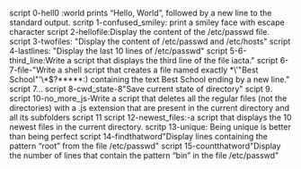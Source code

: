  script 0-hell0 :world prints “Hello, World”, followed by a new line to the standard output.
scritp 1-confused_smiley: print a smiley face with escape character
script 2-hellofile:Display the content of the /etc/passwd file.
script 3-twofiles: "Display the content of /etc/passwd and /etc/hosts"
script 4-lastlines: "Display the last 10 lines of /etc/passwd"
script 5-6-third_line:Write a script that displays the third line of the file iacta."
script 6-7-file-"Write a shell script that creates a file named exactly \*\\'"Best School"\'\\*$\?\*\*\*\*\*:) containing the text Best School ending by a new line."
script 7...
script 8-cwd_state-8"Save current state of directory"
scipt 9.
script 10-no_more_js-Write a script that deletes all the regular files (not the directories) with a .js extension that are present in the current directory and all its subfolders
script 11
script 12-newest_files:-a script that displays the 10 newest files in the current directory.
scritp 13-unique:  Being unique is better than being perfect
script 14-findthatword"Display lines containing the pattern “root” from the file /etc/passwd"
script 15-countthatword"Display the number of lines that contain the pattern “bin” in the file /etc/passwd"


